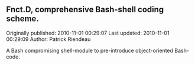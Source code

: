 ## Fnct.D, comprehensive Bash-shell coding scheme. 
Originally published: 2010-11-01 00:29:07 
Last updated: 2010-11-01 00:29:09 
Author: Patrick Riendeau 
 
A Bash compromising shell-module to pre-introduce object-oriented Bash-code.